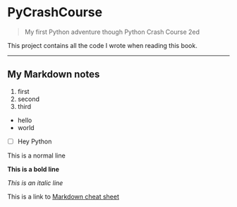 # PyCrashCourse
> My first Python adventure though Python Crash Course 2ed

This project contains all the code I wrote when reading this book.

---

## My Markdown notes

1. first
2. second
3. third

- hello
- world
- [ ] Hey Python

This is a normal line

**This is a bold line**

*This is an italic line*

This is a link to [Markdown cheat sheet](https://www.markdownguide.org/cheat-sheet/)